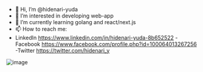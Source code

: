 - 👋 Hi, I’m @hidenari-yuda
- 👀 I’m interested in developing web-app
- 🌱 I’m currently learning golang and react/next.js
- 📫 How to reach me: 
- LinkedIn
https://www.linkedin.com/in/hidenari-yuda-8b652522
-Facebook
https://www.facebook.com/profile.php?id=100064013267256
-Twitter
https://twitter.com/hidenari_y

![image](https://user-images.githubusercontent.com/106872451/215306550-63f811ef-624f-44ea-ae7c-9d34266bb5ec.png)


<!-- [![@hidenari-yuda's GitHub stats](https://github-readme-stats.vercel.app/api?username=hidenari-yuda&theme=vue-dark&show_icons=true)](https://github.com/mo-ri-regen/github-readme-stats)

[![Top Langs](https://github-readme-stats.vercel.app/api/top-langs/?username=hidenari-yuda&theme=vue-dark&show_icons=true&layout=compact)](https://github.com/mo-ri-regen/github-readme-stats)
 -->
<!---
hidenari-yuda/hidenari-yuda is a ✨ special ✨ repository because its `README.md` (this file) appears on your GitHub profile.
You can click the Preview link to take a look at your changes.
--->

